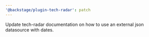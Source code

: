 ```yaml
---
'@backstage/plugin-tech-radar': patch
---
```


Update tech-radar documentation on how to use an external json datasource with dates.
